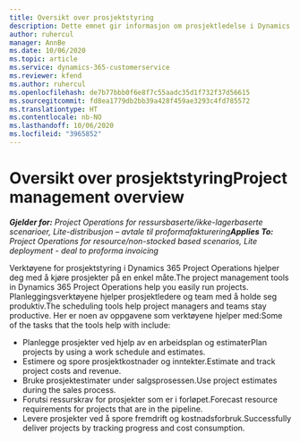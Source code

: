 ```yaml
---
title: Oversikt over prosjektstyring
description: Dette emnet gir informasjon om prosjektledelse i Dynamics 365 Project Operations.
author: ruhercul
manager: AnnBe
ms.date: 10/06/2020
ms.topic: article
ms.service: dynamics-365-customerservice
ms.reviewer: kfend
ms.author: ruhercul
ms.openlocfilehash: de7b77bbb0f6e8f7c55aadc35d1f732f37d56615
ms.sourcegitcommit: fd8ea1779db2bb39a428f459ae3293c4fd785572
ms.translationtype: HT
ms.contentlocale: nb-NO
ms.lasthandoff: 10/06/2020
ms.locfileid: "3965852"
---
```

# <a name="project-management-overview"></a><span data-ttu-id="9e9f9-103">Oversikt over prosjektstyring</span><span class="sxs-lookup"><span data-stu-id="9e9f9-103">Project management overview</span></span>

<span data-ttu-id="9e9f9-104">_**Gjelder for:** Project Operations for ressursbaserte/ikke-lagerbaserte scenarioer, Lite-distribusjon – avtale til proformafakturering_</span><span class="sxs-lookup"><span data-stu-id="9e9f9-104">_**Applies To:** Project Operations for resource/non-stocked based scenarios, Lite deployment - deal to proforma invoicing_</span></span>

<span data-ttu-id="9e9f9-105">Verktøyene for prosjektstyring i Dynamics 365 Project Operations hjelper deg med å kjøre prosjekter på en enkel måte.</span><span class="sxs-lookup"><span data-stu-id="9e9f9-105">The project management tools in Dynamics 365 Project Operations help you easily run projects.</span></span> <span data-ttu-id="9e9f9-106">Planleggingsverktøyene hjelper prosjektledere og team med å holde seg produktiv.</span><span class="sxs-lookup"><span data-stu-id="9e9f9-106">The scheduling tools help project managers and teams stay productive.</span></span> <span data-ttu-id="9e9f9-107">Her er noen av oppgavene som verktøyene hjelper med:</span><span class="sxs-lookup"><span data-stu-id="9e9f9-107">Some of the tasks that the tools help with include:</span></span>

- <span data-ttu-id="9e9f9-108">Planlegge prosjekter ved hjelp av en arbeidsplan og estimater</span><span class="sxs-lookup"><span data-stu-id="9e9f9-108">Plan projects by using a work schedule and estimates.</span></span>
- <span data-ttu-id="9e9f9-109">Estimere og spore prosjektkostnader og inntekter.</span><span class="sxs-lookup"><span data-stu-id="9e9f9-109">Estimate and track project costs and revenue.</span></span>
- <span data-ttu-id="9e9f9-110">Bruke prosjektestimater under salgsprosessen.</span><span class="sxs-lookup"><span data-stu-id="9e9f9-110">Use project estimates during the sales process.</span></span>
- <span data-ttu-id="9e9f9-111">Forutsi ressurskrav for prosjekter som er i forløpet.</span><span class="sxs-lookup"><span data-stu-id="9e9f9-111">Forecast resource requirements for projects that are in the pipeline.</span></span>
- <span data-ttu-id="9e9f9-112">Levere prosjekter ved å spore fremdrift og kostnadsforbruk.</span><span class="sxs-lookup"><span data-stu-id="9e9f9-112">Successfully deliver projects by tracking progress and cost consumption.</span></span>
